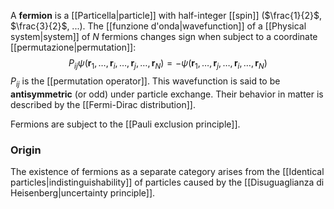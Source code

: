 A **fermion** is a [[Particella|particle]] with half-integer [[spin]] ($\frac{1}{2}$, $\frac{3}{2}$, ...). The [[funzione d'onda|wavefunction]] of a [[Physical system|system]] of $N$ fermions changes sign when subject to a coordinate [[permutazione|permutation]]:
$$P_{ij}\psi(\mathbf{r}_{1},\ldots,\mathbf{r}_{i},\ldots,\mathbf{r}_{j},\ldots,\mathbf{r}_{N})=-\psi(\mathbf{r}_{1},\ldots,\mathbf{r}_{j},\ldots,\mathbf{r}_{i},\ldots,\mathbf{r}_{N})$$
$P_{ij}$ is the [[permutation operator]]. This wavefunction is said to be **antisymmetric** (or odd) under particle exchange. Their behavior in matter is described by the [[Fermi-Dirac distribution]].

Fermions are subject to the [[Pauli exclusion principle]].
### Origin
The existence of fermions as a separate category arises from the [[Identical particles|indistinguishability]] of particles caused by the [[Disuguaglianza di Heisenberg|uncertainty principle]].